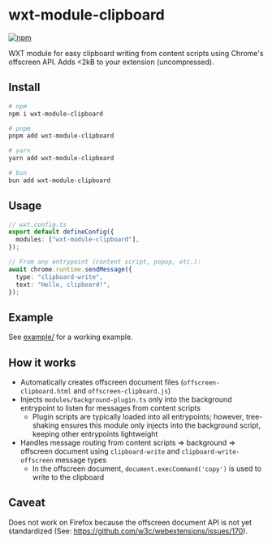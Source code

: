 # wxt-module-clipboard

[![npm](https://badgen.net/npm/v/wxt-module-clipboard)](https://www.npmjs.com/package/wxt-module-clipboard)

WXT module for easy clipboard writing from content scripts using Chrome's offscreen API. Adds &lt;2kB to your extension (uncompressed).

## Install

```sh
# npm
npm i wxt-module-clipboard

# pnpm
pnpm add wxt-module-clipboard

# yarn
yarn add wxt-module-clipboard

# bun
bun add wxt-module-clipboard
```

## Usage

```ts
// wxt.config.ts
export default defineConfig({
  modules: ["wxt-module-clipboard"],
});
```

```ts
// From any entrypoint (content script, popup, etc.):
await chrome.runtime.sendMessage({
  type: "clipboard-write",
  text: "Hello, clipboard!",
});
```

## Example

See [example/](./example/README.md) for a working example.

## How it works

- Automatically creates offscreen document files (`offscreen-clipboard.html` and `offscreen-clipboard.js`)
- Injects `modules/background-plugin.ts` only into the background entrypoint to listen for messages from content scripts
  - Plugin scripts are typically loaded into all entrypoints; however, tree-shaking ensures this module only injects into the background script, keeping other entrypoints lightweight
- Handles message routing from content scripts => background => offscreen document using `clipboard-write` and `clipboard-write-offscreen` message types
  - In the offscreen document, `document.execCommand('copy')` is used to write to the clipboard

## Caveat

Does not work on Firefox because the offscreen document API is not yet standardized (See: https://github.com/w3c/webextensions/issues/170).
